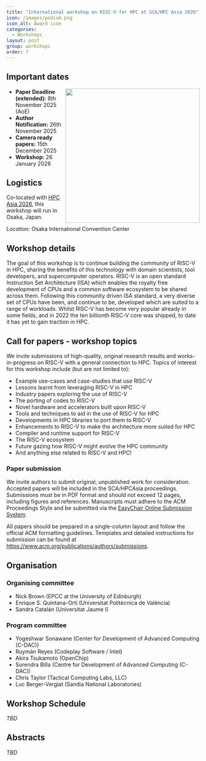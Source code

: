 ```yaml
---
title: "International workshop on RISC-V for HPC at SCA/HPC Asia 2026"
icon: /images/podium.png
icon_alt: Award icon
categories:
  - Workshops
layout: post
group: workshops
order: 7
---
```

## Important dates
<img align="right" src="https://riscv.epcc.ed.ac.uk/images/hpc_asia26_logo-large.png" width=350>

* **Paper Deadline (extended):** 8th November 2025 (AoE)
* **Author Notification:** 26th November 2025
* **Camera ready papers:** 15th December 2025
* **Workshop:** 26 January 2026
  
## Logistics
<!--<img align="right" src="/images/hpc_asia26-logo-small.png" width=150>-->

Co-located with <a href="https://www.sca-hpcasia2026.jp/index.html">HPC Asia 2026</a>, this workshop will run in Osaka, Japan.

*Location:* Osaka International Convention Center

## Workshop details

The goal of this workshop is to continue building the community of RISC-V in HPC, sharing the benefits of this technology with domain scientists, tool developers, and supercomputer operators. RISC-V is an open standard Instruction Set Architecture (ISA) which enables the royalty free development of CPUs and a common software ecosystem to be shared across them. Following this community driven ISA standard, a very diverse set of CPUs have been, and continue to be, developed which are suited to a range of workloads. Whilst RISC-V has become very popular already in some fields, and in 2022 the ten billionth RISC-V core was shipped, to date it has yet to gain traction in HPC.

## Call for papers - workshop topics

We invite submissions of high-quality, original research results and works-in-progress on RISC-V with a general connection to HPC. Topics of interest for this workshop include (but are not limited to):

* Example use-cases and case-studies that use RISC-V
* Lessons learnt from leveraging RISC-V in HPC
* Industry papers exploring the use of RISC-V
* The porting of codes to RISC-V
* Novel hardware and accelerators built upon RISC-V
* Tools and techniques to aid in the use of RISC-V for HPC
* Developments in HPC libraries to port them to RISC-V
* Enhancements to RISC-V to make the architecture more suited for HPC
* Compiler and runtime support for RISC-V
* The RISC-V ecosystem
* Future gazing how RISC-V might evolve the HPC community
* And anything else related to RISC-V and HPC!

### Paper submission
We invite authors to submit original, unpublished work for consideration. Accepted papers will be included in the SCA/HPCAsia proceedings. Submissions must be in PDF format and should not exceed 12 pages, including figures and references. Manuscripts must adhere to the ACM Proceedings Style and be submitted via the <a href="https://easychair.org/conferences/?conf=riscvhpc26">EasyChair Online Submission System</a>.

All papers should be prepared in a single-column layout and follow the official ACM formatting guidelines. Templates and detailed instructions for submission can be found at <a href="https://www.acm.org/publications/authors/submissions">https://www.acm.org/publications/authors/submissions</a>.  

## Organisation 

### Organising committee

* Nick Brown (EPCC at the University of Edinburgh)
* Enrique S. Quintana-Ortí (Universitat Politècnica de València)
* Sandra Catalán (Universitat Jaume I)

### Program committee
* Yogeshwar Sonawane (Center for Development of Advanced Computing (C-DAC))
* Ruymán Reyes (Codeplay Software / Intel)
* Akira Tsukamoto (OpenChip)
* Surendra Billa (Centre for Development of Advanced Computing (C-DAC))
* Chris Taylor (Tactical Computing Labs, LLC)
* Luc Berger-Vergiat (Sandia National Laboratories)
  
## Workshop Schedule

*TBD*


## Abstracts

*TBD*
